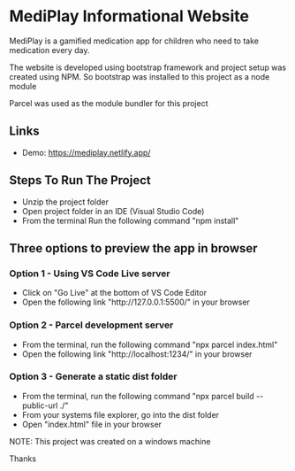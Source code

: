 <h1>MediPlay Informational Website</h1>

<p>MediPlay is a gamified medication app for children who need to take medication every day.</p>

<p>The website is developed using bootstrap framework and project setup was created using NPM. So bootstrap was installed to this project as a node module</p>

<p>Parcel was used as the module bundler for this project</p>

<h2>Links</h2>

<ul>
  <li>Demo: <a href="https://mediplay.netlify.app/" target="_blank">https://mediplay.netlify.app/</a></li>
</ul>

<h2>Steps To Run The Project</h2>

<ul>
<li>Unzip the project folder</li>
<li>Open project folder in an IDE (Visual Studio Code)</li>
<li>From the terminal Run the following command "npm install"</li>
</ul>

<h2>Three options to preview the app in browser</h2>

<h3>Option 1 - Using VS Code Live server</h3>

<ul>
<li>Click on "Go Live" at the bottom of VS Code Editor</li>
<li>Open the following link "http://127.0.0.1:5500/" in your browser</li>
</ul>

<h3>Option 2 - Parcel development server</h3>

<ul>
<li>From the terminal, run the following command "npx parcel index.html"</li>
<li>Open the following link "http://localhost:1234/" in your browser</li>
</ul>

<h3>Option 3 - Generate a static dist folder</h3>

<ul>
<li>From the terminal, run the following command "npx parcel build --public-url ./"</li>
<li>From your systems file explorer, go into the dist folder</li>
<li>Open "index.html" file in your browser</li>
</ul>

<p>NOTE: This project was created on a windows machine</p>

<p>Thanks</p>

